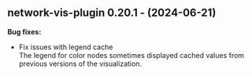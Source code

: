 ## network-vis-plugin 0.20.1 - (2024-06-21)

**Bug fixes:**

 * Fix issues with legend cache\
   The legend for color nodes sometimes displayed cached values from
   previous versions of the visualization.

